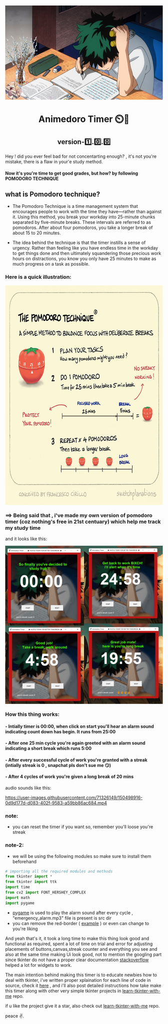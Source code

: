<p align="center"><img src="src/sample1.jpg" width="100%" height='300' ></p>
<h1 align="center"> Animedoro Timer ⏲️📙</h1>
<h2 align="center">version-1️⃣.0️⃣.0️⃣</h2>
Hey ! did you ever feel bad for not concentarting enough? , it's not you're mistake, there is a flaw in your'e study method.

#### Now it's you're time to get good grades, but how? by following POMODORO TECHNIQUE  

## what is Pomodoro technique?
- The Pomodoro Technique is a time management system that encourages people to work with the time they have—rather than against it. Using this method, you break your workday into 25-minute chunks separated by five-minute breaks. These intervals are referred to as pomodoros. After about four pomodoros, you take a longer break of about 15 to 20 minutes.

- The idea behind the technique is that the timer instills a sense of urgency. Rather than feeling like you have endless time in the workday to get things done and then ultimately squandering those precious work hours on distractions, you know you only have 25 minutes to make as much progress on a task as possible.

### Here is a quick illustration:
<p align="center"><img src="src/illustration.jpg" height='700' width='900' align="center"></p>

### ==> Being said that , i've made my own version of pomodoro timer (coz nothing's free in 21st centuary) which help me track my study time
and it looks like this: 
<p align="center"><img src="preview/final.jpg" align="center"></p>

### How this thing works:
#### - Intially timer is 00:00, when click on start you'll hear an alarm sound indicating count down has begin. It runs from 25:00
#### - After one 25 min cycle you're again greeted with an alarm sound indicating a short break which runs 5:00
#### - After every successful cycle of work you're granted with a streak (intially streak is 0 , snapchat pls don't sue me 😏)
#### - After 4 cycles of work you're given a long break of 20 mins
audio sounds like this: 

https://user-images.githubusercontent.com/71326149/150498916-0d9d177d-d083-402f-9583-a59bb86ac684.mp4

### note:
- you can reset the timer if you want so, remember you'll loose you're streak
### note-2:
- we will be using the following modules so make sure to install them beforehand

```python
# importing all the required modules and methods 
from tkinter import *
from tkinter import ttk
import time
from cv2 import FONT_HERSHEY_COMPLEX
import math
import pygame
```
- <a href='https://pypi.org/project/pygame/'>pygame</a> is used to play the alarm sound after every cycle , "emergency_alarm.mp3" file is present is src dir
- you can remove the red-border ( <a href='https://github.com/sasivatsal7122/AnimedoroTimer-Tkinter/blob/main/preview/borderless.png'>example</a> ) or even can change to you're liking

And yeah that's it, it took a long time to make this thing look good and functional as required, spent a lot of time on trial and error for adjusting placements of buttons,canvas,streak counter and everything you see and also at the same time making Ui look good, not to mention the googling part since tkinter do not have a proper clear documentation <a href='https://stackoverflow.com/'>stackoverflow</a> helped a lot for widgets to work.

The main intention behind making this timer is to educate newbies how to deal with tkinter, i've written  proper xplaination for each line of code in source, check it <a href='https://github.com/sasivatsal7122/AnimedoroTimer-Tkinter/blob/main/animedoro.py'>here</a> ,  and i'll also post detailed instructions how take make this timer along with other very simple tkinter projects in <a href='https://github.com/sasivatsal7122/learn-tkinter-with-me'>learn-tkinter-with-me</a> repo.

if u like the project give it a star, also check out <a href='https://github.com/sasivatsal7122/learn-tkinter-with-me'>learn-tkinter-with-me</a> repo.

peace ✌️.
